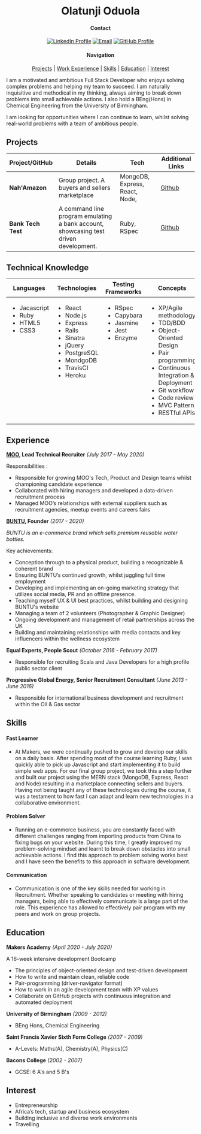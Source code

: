 <h1 align="center" >Olatunji Oduola</h1>


<div align='center'>

#### Contact

[![LinkedIn Profile]](https://www.linkedin.com/in/olatunji-oduola-b8433277/)
[![Email]](mailto:ola.oduola@gmail.com)
[![GitHub Profile]](https://github.com/ooduola)


#### Navigation


[Projects](#projects) | [Work Experience](#experience) | [Skills](#skills) | [Education](#education) | [Interest](#interest)

</div>

<p>I am a motivated and ambitious Full Stack Developer who enjoys solving complex problems and helping my team to succeed. I am naturally inquisitive and methodical in my thinking, always aiming to break down problems into small achievable actions. I also hold a BEng(Hons) in Chemical Engineering from the University of Birmingham.

I am looking for opportunities where I can continue to learn, whilst solving real-world problems with a team of ambitious people.</p>


## Projects

| Project/GitHub     | Details                                                                     | Tech                           | Additional Links |
| ------------------ | --------------------------------------------------------------------------- | ------------------------------ | ---------------- |
| **Nah'Amazon**     | Group project. A buyers and sellers marketplace                             | MongoDB, Express, React, Node, | [Github](https://github.com/ooduola/final_project)|
| **Bank Tech Test** | A command line program emulating a bank account, showcasing test driven development. | Ruby, RSpec           | [Github](https://github.com/ooduola/bank_tech_test)|

## Technical Knowledge

<table>
  <thead>
    <tr>
      <th>Languages</th>
      <th>Technologies</th>
      <th>Testing Frameworks</th>
      <th>Concepts</th>
      <th>Tools</th>
    </tr>
  </thead>
  <tbody>
    <tr>
      <td style="vertical-align: top">
        <ul>
          <li>Jacascript</li>
          <li>Ruby</li>
          <li>HTML5</li>
          <li>CSS3</li>
        </ul>
      </td>
      <td style="vertical-align: top">
        <ul>
          <li>React</li>
          <li>Node.js</li>
          <li>Express</li>
          <li>Rails</li>
          <li>Sinatra</li>
          <li>jQuery</li>
          <li>PostgreSQL</li>
          <li>MondgoDB</li>
          <li>TravisCI</li>
          <li>Heroku</li>
        </ul>
      </td>
      <td style="vertical-align: top">
        <ul>
          <li>RSpec</li>
          <li>Capybara</li>
          <li>Jasmine</li>
          <li>Jest</li>
          <li>Enzyme</li>
        </ul>
      </td>
      <td style="vertical-align: top">
        <ul>
          <li>XP/Agile methodology</li>
          <li>TDD/BDD</li>
          <li>Object-Oriented Design</li>
          <li>Pair programming</li>
          <li>Continuous Integration & Deployment</li>
          <li>Git workflow</li>
          <li>Code review</li>
          <li>MVC Pattern</li>
          <li>RESTful APIs</li>
        </ul>
      </td>
      <td style="vertical-align: top">
        <ul>
          <li>VSCode</li>
          <li>Git</li>
          <li>OSx</li>
          <li>Postman</li>
        </ul>
      </td>
    </tr>
  </tbody>
</table>

## Experience

**[MOO](www.moo.com), Lead Technical Recruiter**
_(July 2017 - May 2020)_

Responsibilities :

- Responsible for growing MOO's Tech, Product and Design teams whilst championing candidate experience
- Collaborated with hiring managers and developed a data-driven recruitment process
- Managed MOO’s relationships with external suppliers such as recruitment agencies, meetup events and careers fairs

**[BUNTU](www.lovebuntu.com), Founder**
_(2017 - 2020)_

_BUNTU is an e-commerce brand which sells premium reusable water bottles._

Key achievements:

- Conception through to a physical product, building a recognizable & coherent brand
- Ensuring BUNTU’s continued growth, whilst juggling full time employment
- Developing and implementing an on-going marketing strategy that utilizes social media, PR and an offline presence.
- Teaching myself UX & UI best practices, whilst building and designing BUNTU's website
- Managing a team of 2 volunteers (Photographer & Graphic Designer)
- Ongoing development and management of retail partnerships across the UK
- Building and maintaining relationships with media contacts and key influencers within the wellness ecosystem

**Equal Experts, People Scout**
_(October 2016 - February 2017)_

- Responsible for recruiting Scala and Java Developers for a high profile public sector client

**Progressive Global Energy, Senior Recruitment Consultant**
_(June 2013 - June 2016)_

- Responsible for international business development and recruitment within the Oil & Gas sector

## Skills

#### Fast Learner
- At Makers, we were continually pushed to grow and develop our skills on a daily basis. After spending most of the course learning Ruby, I was quickly able to pick up Javascript and start implementing it to build simple web apps. For our final group project, we took this a step further and built our project using the MERN stack (MongoDB, Express, React and Node) resulting in a  marketplace connecting sellers and buyers. Having not being taught any of these technologies during the course, it was a testament to how fast I can adapt and learn new technologies in a collaborative environment.

#### Problem Solver
- Running an e-commerce business, you are constantly faced with different challenges ranging from importing products from China to fixing bugs on your website. During this time, I greatly improved my problem-solving mindset and learnt to break down obstacles into small achievable actions. I find this approach to problem solving works best and I have seen the benefits to this approach in software development.

#### Communication
- Communication is one of the key skills needed for working in Recruitment. Whether speaking to candidates or meeting with hiring managers, being able to effectively communicate is a large part of the role. This experience has allowed to effectively pair program with my peers and work on group projects.

<h2>Education</h2>

**Makers Academy**
_(April 2020 - July 2020)_

A 16-week intensive development Bootcamp

- The principles of object-oriented design and test-driven development
- How to write and maintain clean, reliable code
- Pair-programming (driver-navigator format)
- How to work in an agile development team with XP values
- Collaborate on GitHub projects with continuous integration and automated deployment

**University of Birmingham**
_(2009 - 2012)_ 
- BEng Hons, Chemical Engineering

**Saint Francis Xavier Sixth Form College**
_(2007 - 2009)_ 
- A-Levels: Maths(A), Chemistry(A), Physics(C)

**Bacons College**
_(2002 - 2007)_ 
- GCSE: 6 A's and 5 B's

## Interest

- Entrepreneurship
- Africa’s tech, startup and business ecosystem
- Building inclusive and diverse work environments
- Travelling


[linkedin profile]: https://img.shields.io/badge/LinkedIn-%232A6AC7?style=for-the-badge&logo=linkedin
[email]: https://img.shields.io/badge/Email-%23D14836?style=for-the-badge&logo=gmail&logoColor=white
[github profile]: https://img.shields.io/badge/GitHub-%23181717?style=for-the-badge&logo=github&logoColor=white
